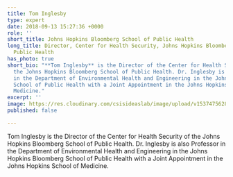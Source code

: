 ```yaml
---
title: Tom Inglesby
type: expert
date: 2018-09-13 15:27:36 +0000
role: ''
short_title: Johns Hopkins Bloomberg School of Public Health
long_title: Director, Center for Health Security, Johns Hopkins Bloomberg School of
  Public Health
has_photo: true
short_bio: "**Tom Inglesby** is the Director of the Center for Health Security of
  the Johns Hopkins Bloomberg School of Public Health. Dr. Inglesby is also Professor
  in the Department of Environmental Health and Engineering in the Johns Hopkins Bloomberg
  School of Public Health with a Joint Appointment in the Johns Hopkins School of
  Medicine."
excerpt: ''
image: https://res.cloudinary.com/csisideaslab/image/upload/v1537475628/health-commission/Inglesby_Tom.jpg
published: false

---
```

Tom Inglesby is the Director of the Center for Health Security of the Johns Hopkins Bloomberg School of Public Health. Dr. Inglesby is also Professor in the Department of Environmental Health and Engineering in the Johns Hopkins Bloomberg School of Public Health with a Joint Appointment in the Johns Hopkins School of Medicine.